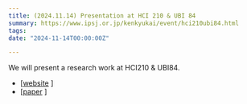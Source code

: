 ```yaml
---
title: (2024.11.14) Presentation at HCI 210 & UBI 84
summary: https://www.ipsj.or.jp/kenkyukai/event/hci210ubi84.html
tags:
date: "2024-11-14T00:00:00Z"

---
```


We will present a research work at HCI210 & UBI84.

- [[website](https://www.ipsj.or.jp/kenkyukai/event/hci210ubi84.html) ]
- [[paper](http://id.nii.ac.jp/1001/00240468/) ]
